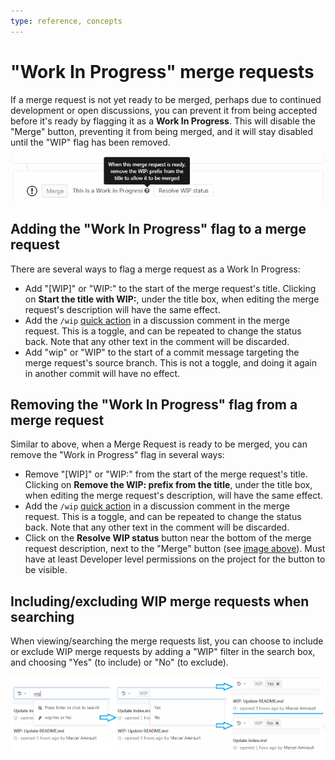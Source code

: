 ```yaml
---
type: reference, concepts
---
```


# "Work In Progress" merge requests

If a merge request is not yet ready to be merged, perhaps due to continued development
or open discussions, you can prevent it from being accepted before it's ready by flagging
it as a **Work In Progress**. This will disable the "Merge" button, preventing it from
being merged, and it will stay disabled until the "WIP" flag has been removed.

![Blocked Accept Button](img/wip_blocked_accept_button.png)

## Adding the "Work In Progress" flag to a merge request

There are several ways to flag a merge request as a Work In Progress:

- Add "[WIP]" or "WIP:" to the start of the merge request's title. Clicking on
  **Start the title with WIP:**, under the title box, when editing the merge request's
  description will have the same effect.
- Add the `/wip` [quick action](../quick_actions.md#quick-actions-for-issues-and-merge-requests)
  in a discussion comment in the merge request. This is a toggle, and can be repeated
  to change the status back. Note that any other text in the comment will be discarded.
- Add "wip" or "WIP" to the start of a commit message targeting the merge request's
  source branch. This is not a toggle, and doing it again in another commit will have
  no effect.

## Removing the "Work In Progress" flag from a merge request

Similar to above, when a Merge Request is ready to be merged, you can remove the
"Work in Progress" flag in several ways:

- Remove "[WIP]" or "WIP:" from the start of the merge request's title. Clicking on
  **Remove the WIP: prefix from the title**, under the title box, when editing the merge
  request's description, will have the same effect.
- Add the `/wip` [quick action](../quick_actions.md#quick-actions-for-issues-and-merge-requests)
  in a discussion comment in the merge request. This is a toggle, and can be repeated
  to change the status back. Note that any other text in the comment will be discarded.
- Click on the **Resolve WIP status** button near the bottom of the merge request description,
  next to the "Merge" button (see [image above](#work-in-progress-merge-requests)).
  Must have at least Developer level permissions on the project for the button to
  be visible.

## Including/excluding WIP merge requests when searching

When viewing/searching the merge requests list, you can choose to include or exclude
WIP merge requests by adding a "WIP" filter in the search box, and choosing "Yes"
(to include) or "No" (to exclude).

![Filter WIP MRs](img/filter_wip_merge_requests.png)

<!-- ## Troubleshooting

Include any troubleshooting steps that you can foresee. If you know beforehand what issues
one might have when setting this up, or when something is changed, or on upgrading, it's
important to describe those, too. Think of things that may go wrong and include them here.
This is important to minimize requests for support, and to avoid doc comments with
questions that you know someone might ask.

Each scenario can be a third-level heading, e.g. `### Getting error message X`.
If you have none to add when creating a doc, leave this section in place
but commented out to help encourage others to add to it in the future. -->

